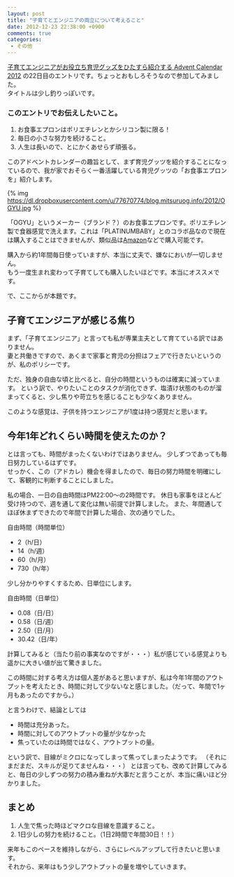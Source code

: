 ```yaml
---
layout: post
title: "子育てとエンジニアの両立について考えること"
date: 2012-12-23 22:38:00 +0900
comments: true
categories: 
 - その他
---
```


[子育てエンジニアがお役立ち育児グッズをひたすら紹介する Advent Calendar 2012](http://www.adventar.org/calendars/45) の22日目のエントリです。ちょっとおもしろそうなので参加してみました。  
タイトルは少し釣りっぽいです。

<!-- more -->

### このエントリでお伝えしたいこと。

1.  お食事エプロンはポリエチレンとかシリコン製に限る！
2.  毎日の小さな努力を続けること。
3.  人生は長いので、とにかくあせらず頑張る。

このアドベントカレンダーの趣旨として、まず育児グッツを紹介することになっているので、我が家でおそらく一番活躍している育児グッツの「お食事エプロンを」紹介します。

{% img https://dl.dropboxusercontent.com/u/77670774/blog.mitsuruog.info/2012/OGYU.jpg %}

「OGYU」というメーカー（ブランド？）のお食事エプロンです。ポリエチレン製で食器感覚で洗えます。これは「PLATINUMBABY」とのコラボ品なので現在は購入することはできませんが、類似品は[Amazon](https://www.amazon.co.jp/dp/B001QOAS2Y/ref=as_li_qf_sp_asin_til?tag=mitsuruog-22&amp;camp=243&amp;creative=1615&amp;linkCode=as1&amp;creativeASIN=B001QOAS2Y&amp;adid=00QK31KGT3T3CED7A7W9&amp;)などで購入可能です。

購入から約1年間毎日使っていますが、本当に丈夫で、嫌なにおいが一切しません。  
もう一度生まれ変わって子育てしても購入したいほどです。本当にオススメです。

で、ここからが本題です。

## 子育てエンジニアが感じる焦り

まず、「子育てエンジニア」と言っても私が専業主夫として育てている訳ではありません。  
妻と共働きですので、あくまで家事と育児の分担はフェアで行きたいというのが、私のポリシーです。

ただ、独身の自由な頃と比べると、自分の時間というものは確実に減っています。
という訳で、やりたいことのタスクが消化できず、塩漬け状態のものが溜まってくると、少し焦りや苛立ちを感じることも少なくありません。

このような感覚は、子供を持つエンジニアが1度は持つ感覚だと思います。

## 今年1年どれくらい時間を使えたのか？

とは言っても、時間がまったくないわけではありません。
少しずつであっても毎日努力しているはずです。  
せっかく、この（アドカレ）機会を得ましたので、毎日の努力時間を明確にして、客観的に判断することにしました。

私の場合、一日の自由時間はPM22:00～の2時間です。
休日も家事をほとんど受け持つので、週を通して変化は無い前提で計算しました。
また、年間通してほぼ休まずできたので年間で計算した場合、次の通りでした。

自由時間（時間単位）

*   2（h/日）　
*   14（h/週）
*   60（h/月）
*   730（h/年）

少し分かりやすくするため、日単位にします。

自由時間（日単位）

*   0.08（日/日）
*   0.58（日/週）
*   2.50（日/月）
*   30.42（日/年）

計算してみると（当たり前の事実なのですが・・・）私が感じている感覚よりも遥かに大きい値が出て驚きました。

この時間に対する考え方は個人差があると思いますが、私は今年1年間のアウトプットを考えたとき、時間に対して少ないなと感じました。（だって、年間で1ヶ月もあったのですから。）

と言うわけで、結論としては

*   時間は充分あった。
*   時間に対してのアウトプットの量が少なかった
*   焦っていたのは時間ではなく、アウトプットの量。

という訳で、目線がミクロになってしまって焦ってしまったようです。
（それにまだまだ、スキルが足りてませんね・・・）
とは言っても、改めて計算してみると、毎日の少しずつの努力の積み重ねが大事だと言うことが、本当に痛いほど分かりました。

## まとめ

1.  人生で焦った時ほどマクロな目線を意識すること。
2.  1日少しの努力を続けること。（1日2時間で年間30日！！）

来年もこのペースを維持しながら、さらにレベルアップして行きたいと思います。  
それから、来年はもう少しアウトプットの量を増やしていきます。